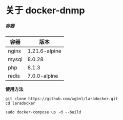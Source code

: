 
# 关于 docker-dnmp

##### 容器

| 容器     | 版本     |
|--------|--------|
| nginx  | 1.21.6-alpine |
| mysql  | 8.0.28 |
| php    | 8.1.3  |
| redis  | 7.0.0-alpine  |

**使用方法**

```shell
git clone https://github.com/xgbnl/laradocker.git 
cd laradocker

sudo docker-compose up -d --build
```

